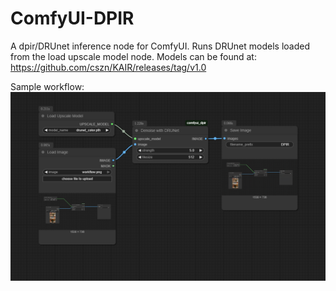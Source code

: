 # ComfyUI-DPIR

A dpir/DRUnet inference node for ComfyUI. Runs DRUnet models loaded from the load upscale model node. Models can be found at: https://github.com/cszn/KAIR/releases/tag/v1.0

Sample workflow:
<img src="workflow.png">



